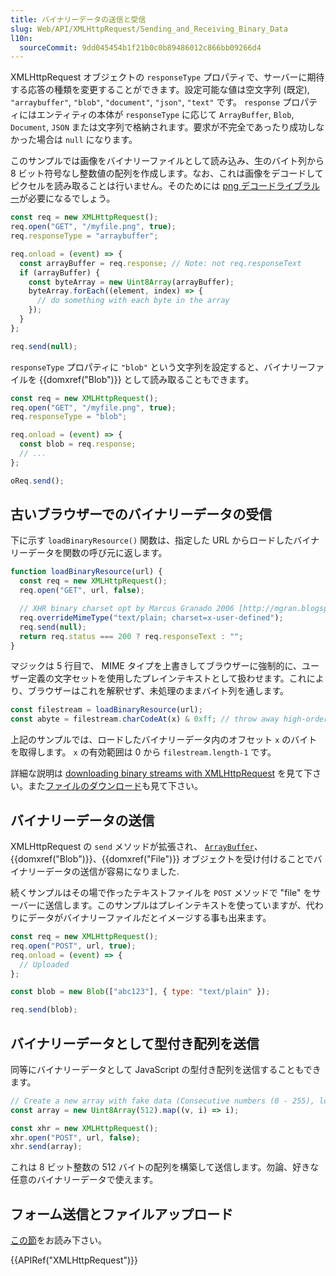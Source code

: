 ```yaml
---
title: バイナリーデータの送信と受信
slug: Web/API/XMLHttpRequest/Sending_and_Receiving_Binary_Data
l10n:
  sourceCommit: 9dd045454b1f21b0c0b89486012c866bb09266d4
---
```


XMLHttpRequest オブジェクトの `responseType` プロパティで、サーバーに期待する応答の種類を変更することができます。設定可能な値は空文字列 (既定), `"arraybuffer"`, `"blob"`, `"document"`, `"json"`, `"text"` です。 `response` プロパティにはエンティティの本体が `responseType` に応じて `ArrayBuffer`, `Blob`, `Document`, `JSON` または文字列で格納されます。要求が不完全であったり成功しなかった場合は `null` になります。

このサンプルでは画像をバイナリーファイルとして読み込み、生のバイト列から 8 ビット符号なし整数値の配列を作成します。なお、これは画像をデコードしてピクセルを読み取ることは行いません。そのためには [png デコードライブラルー](https://github.com/foliojs/png.js/)が必要になるでしょう。

```js
const req = new XMLHttpRequest();
req.open("GET", "/myfile.png", true);
req.responseType = "arraybuffer";

req.onload = (event) => {
  const arrayBuffer = req.response; // Note: not req.responseText
  if (arrayBuffer) {
    const byteArray = new Uint8Array(arrayBuffer);
    byteArray.forEach((element, index) => {
      // do something with each byte in the array
    });
  }
};

req.send(null);
```

 `responseType` プロパティに `"blob"` という文字列を設定すると、バイナリーファイルを {{domxref("Blob")}} として読み取ることもできます。

```js
const req = new XMLHttpRequest();
req.open("GET", "/myfile.png", true);
req.responseType = "blob";

req.onload = (event) => {
  const blob = req.response;
  // ...
};

oReq.send();
```

## 古いブラウザーでのバイナリーデータの受信

下に示す `loadBinaryResource()` 関数は、指定した URL からロードしたバイナリーデータを関数の呼び元に返します。

```js
function loadBinaryResource(url) {
  const req = new XMLHttpRequest();
  req.open("GET", url, false);

  // XHR binary charset opt by Marcus Granado 2006 [http://mgran.blogspot.com]
  req.overrideMimeType("text/plain; charset=x-user-defined");
  req.send(null);
  return req.status === 200 ? req.responseText : "";
}
```

マジックは 5 行目で、 MIME タイプを上書きしてブラウザーに強制的に、ユーザー定義の文字セットを使用したプレインテキストとして扱わせます。これにより、ブラウザーはこれを解釈せず、未処理のままバイト列を通します。

```js
const filestream = loadBinaryResource(url);
const abyte = filestream.charCodeAt(x) & 0xff; // throw away high-order byte (f7)
```

上記のサンプルでは、ロードしたバイナリーデータ内のオフセット `x` のバイトを取得します。 `x` の有効範囲は 0 から `filestream.length-1` です。

詳細な説明は [downloading binary streams with XMLHttpRequest](https://web.archive.org/web/20071103070418/http://mgran.blogspot.com/2006/08/downloading-binary-streams-with.html) を見て下さい。また[ファイルのダウンロード](/ja/docs/Code_snippets/Downloading_Files)も見て下さい。

## バイナリーデータの送信

XMLHttpRequest の `send` メソッドが拡張され、 [`ArrayBuffer`](/ja/docs/Web/JavaScript/Reference/Global_Objects/ArrayBuffer)、{{domxref("Blob")}}、{{domxref("File")}} オブジェクトを受け付けることでバイナリーデータの送信が容易になりました.

続くサンプルはその場で作ったテキストファイルを `POST` メソッドで "file" をサーバーに送信します。このサンプルはプレインテキストを使っていますが、代わりにデータがバイナリーファイルだとイメージする事も出来ます。

```js
const req = new XMLHttpRequest();
req.open("POST", url, true);
req.onload = (event) => {
  // Uploaded
};

const blob = new Blob(["abc123"], { type: "text/plain" });

req.send(blob);
```

## バイナリーデータとして型付き配列を送信

同等にバイナリーデータとして JavaScript の型付き配列を送信することもできます。

```js
// Create a new array with fake data (Consecutive numbers (0 - 255), looping back to 0)
const array = new Uint8Array(512).map((v, i) => i);

const xhr = new XMLHttpRequest();
xhr.open("POST", url, false);
xhr.send(array);
```

これは 8 ビット整数の 512 バイトの配列を構築して送信します。勿論、好きな任意のバイナリーデータで使えます。

## フォーム送信とファイルアップロード

[この節](/ja/docs/Web/API/XMLHttpRequest/Using_XMLHttpRequest#submitting_forms_and_uploading_files)をお読み下さい。

{{APIRef("XMLHttpRequest")}}
